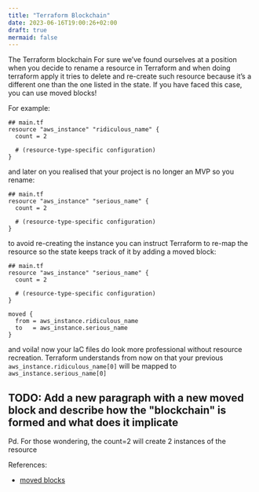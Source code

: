 ```yaml
---
title: "Terraform Blockchain"
date: 2023-06-16T19:00:26+02:00
draft: true
mermaid: false
---
```


The Terraform blockchain
For sure we’ve found ourselves at a position when you decide to rename a resource in Terraform and when doing terraform apply it tries to delete and re-create such resource because it’s a different one than the one listed in the state. If you have faced this case, you can use moved blocks!

For example:

```hcl
## main.tf
resource "aws_instance" "ridiculous_name" {
  count = 2

  # (resource-type-specific configuration)
}
```

and later on you realised that your project is no longer an MVP so you rename:

```hcl
## main.tf
resource "aws_instance" "serious_name" {
  count = 2

  # (resource-type-specific configuration)
}
```

to avoid re-creating the instance you can instruct Terraform to re-map the resource so the state keeps track of it by adding a moved  block:

```hcl
## main.tf
resource "aws_instance" "serious_name" {
  count = 2

  # (resource-type-specific configuration)
}

moved {
  from = aws_instance.ridiculous_name
  to   = aws_instance.serious_name
}
```

and voila! now your IaC files do look more professional without resource recreation.
Terraform understands from now on that your previous `aws_instance.ridiculous_name[0]` will be mapped to `aws_instance.serious_name[0]`

## TODO: Add a new paragraph with a new moved block and describe how the "blockchain" is formed and what does it implicate

Pd. For those wondering, the count=2 will create 2 instances of the resource

References:

- [moved blocks](https://developer.hashicorp.com/terraform/language/v1.1.x/modules/develop/refactoring)
